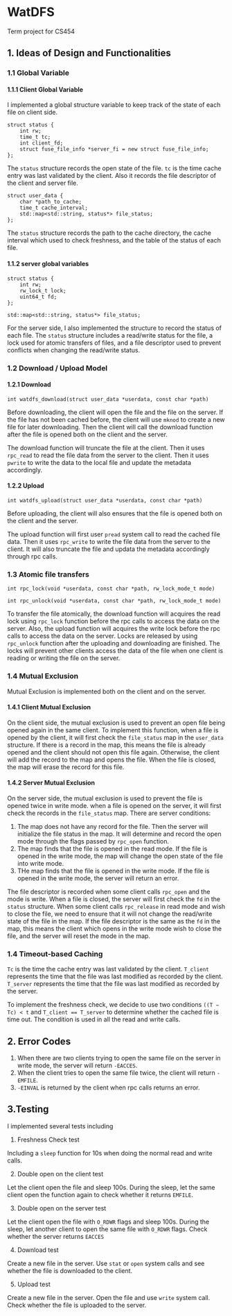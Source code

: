 ﻿# WatDFS
Term project for CS454

##  1. Ideas of Design and Functionalities

### 1.1 Global Variable

#### 1.1.1 Client Global Variable

I implemented a global structure variable to keep track of the state of each file on client side. 

```
struct status {
    int rw;
    time_t tc;
    int client_fd;
    struct fuse_file_info *server_fi = new struct fuse_file_info;
};
```

The `status` structure records the open state of the file. `tc` is the time cache entry was last validated by the client. Also it records the file descriptor of the client and server file.

```
struct user_data {
    char *path_to_cache;
    time_t cache_interval;
    std::map<std::string, status*> file_status;
};
```

The `status` structure records the path to the cache directory, the cache interval which used to check freshness, and the table of the status of each file. 

#### 1.1.2 server global variables
```
struct status {
    int rw;
    rw_lock_t lock; 
    uint64_t fd;
};

std::map<std::string, status*> file_status;
```

For the server side, I also implemented the structure to record the status of each file. The `status` structure includes a read/write status for the file, a lock used for atomic transfers of files, and a file descriptor used to prevent conflicts when changing the read/write status.

### 1.2 Download / Upload Model 

#### 1.2.1 Download

`int watdfs_download(struct user_data *userdata, const char *path)`

Before downloading, the client will open the file and the file on the server. If the file has not been cached before, the client will use `mknod` to create a new file for later downloading. Then the client will call the download function after the file is opened both on the client and the server.

The download function will truncate the file at the client. Then it uses `rpc_read` to read the file data from the server to the client. Then it uses `pwrite` to write the data to the local file and update the metadata accordingly. 

#### 1.2.2 Upload

`int watdfs_upload(struct user_data *userdata, const char *path)`

Before uploading, the client will also ensures that the file is opened both on the client and the server.

The upload function will first user `pread` system call to read the cached file data. Then it uses `rpc_write` to write the file data from the server to the client. It will also truncate the file and updata the metadata accordingly through rpc calls. 

### 1.3 Atomic file transfers
```
int rpc_lock(void *userdata, const char *path, rw_lock_mode_t mode) 

int rpc_unlock(void *userdata, const char *path, rw_lock_mode_t mode) 
```

To transfer the file atomically, the download function will acquires the read lock using `rpc_lock` function before the rpc calls to access the data on the server. Also, the upload function will acquires the write lock before the rpc calls to access the data on the server. Locks are released by using `rpc_unlock` function after the uploading and downloading are finished. The locks will prevent other clients access the data of the file when one client is reading or writing the file on the server.

### 1.4 Mutual Exclusion

Mutual Exclusion is implemented both on the client and on the server.

#### 1.4.1 Client Mutual Exclusion

On the client side, the mutual exclusion is used to prevent an open file being opened again in the same client. To implement this function, when a file is opened by the client, it will first check the `file_status` map in the `user_data` structure. If there is a record in the map, this means the file is already opened and the client should not open this file again. Otherwise, the client will add the record to the map and opens the file. When the file is closed, the map will erase the record for this file.

#### 1.4.2 Server Mutual Exclusion

On the server side, the mutual exclusion is used to prevent the file is opened twice in write mode. when a file is opened on the server, it will first check the records in the `file_status` map. There are server conditions:

1. The map does not have any record for the file. Then the server will initialize the file status in the map. It will determine and record the open mode through the flags passed by `rpc_open` function.
2. The map finds that the file is opened in the read mode. If the file is opened in the write mode, the map will change the open state of the file into write mode.
3. THe map finds that the file is opened in the write mode. If the file is opened in the write mode, the server will return an error. 

The file descriptor is recorded when some client calls `rpc_open` and the mode is write. When a file is closed, the server will first check the `fd` in the `status` structure. When some client calls `rpc_release` in read mode and wish to close the file, we need to ensure that it will not change the read/write state of the file in the map. If the file descriptor is the same as the `fd` in the map, this means the client which opens in the write mode wish to close the file, and the server will reset the mode in the map.

### 1.4 Timeout-based Caching
`Tc` is the time the cache entry was last validated by the client. `T_client` represents the time that the file was last modified as recorded by the client. `T_server` represents the time that the file was last modified as recorded by the server.

To implement the freshness check, we decide to use two conditions `((T − Tc) < t` and `T_client == T_server` to determine whether the cached file is time out. The condition is used in all the read and write calls.

## 2. Error Codes
1. When there are two clients trying to open the same file on the server in write mode, the server will return `-EACCES`.
2. When the client tries to open the same file twice, the client will return `-EMFILE`.
3. `-EINVAL` is returned by the client when rpc calls returns an error.

## 3.Testing

I implemented several tests including

1. Freshness Check test

Including a `sleep` function for 10s when doing the normal read and write calls.

2. Double open on the client test

Let the client open the file and sleep 100s. During the sleep, let the same client open the function again to check whether it returns `EMFILE`.

3. Double open on the server test

Let the client open the file with `O_RDWR` flags and sleep 100s. During the sleep, let another client to open the same file with `O_RDWR` flags. Check whether the server returns `EACCES`

4. Download test

Create a new file in the server. Use `stat` or `open` system calls and see whether the file is downloaded to the client.

5. Upload test

Create a new file in the server. Open the file and use `write` system call. Check whether the file is uploaded to the server.
